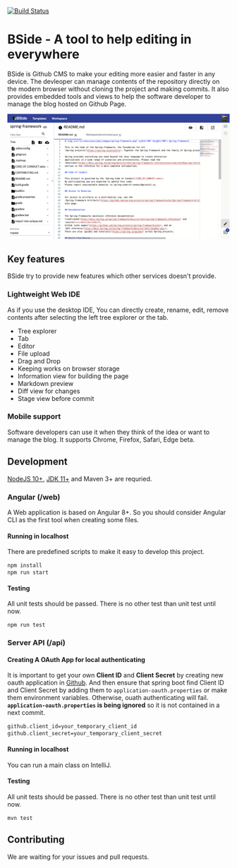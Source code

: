 [![Build Status](https://travis-ci.com/qwefgh90/bside.svg?token=Vrzzw2fF82tTqGZK6PrG&branch=master)](https://travis-ci.com/qwefgh90/bside)

# BSide - A tool to help editing in everywhere
BSide is Github CMS to make your editing more easier and faster in any device.
The devleoper can manage contents of the repository directly on the modern browser without cloning the project and making commits.
It also provides embedded tools and views to help the software developer to manage the blog hosted on Github Page.

<img src="src/docs/screenshot.png">

## Key features

BSide try to provide new features which other services doesn't provide.

### Lightweight Web IDE

As if you use the desktop IDE, You can directly create, rename, edit, remove contents after selecting the left tree explorer or the tab. 

- Tree explorer
- Tab
- Editor
- File upload
- Drag and Drop
- Keeping works on browser storage
- Information view for building the page
- Markdown preview
- Diff view for changes
- Stage view before commit

### Mobile support

Software developers can use it when they think of the idea or want to manage the blog. 
It supports Chrome, Firefox, Safari, Edge beta.

## Development

[NodeJS 10+](https://nodejs.org/ko/download/), [JDK 11+](https://jdk.java.net/archive/) and Maven 3+ are requried.

### Angular (/web)

A Web application is based on Angular 8+. So you should consider Angular CLI as the first tool when creating some files.

#### Running in localhost

There are predefined scripts to make it easy to develop this project.

```
npm install
npm run start
```

#### Testing

All unit tests should be passed. There is no other test than unit test until now.

```
npm run test
```

### Server API (/api)

#### Creating A OAuth App for local authenticating

It is important to get your own **Client ID** and **Client Secret** by creating new oauth application in [Github](https://github.com/settings/developers).
And then ensure that spring boot find Client ID and Client Secret by adding them to `application-oauth.properties` or make them environment variables. Otherwise, ouath authenticating will fail. **`application-oauth.properties` is being ignored** so it is not contained in a next commit.

``` properties
github.client_id=your_temporary_client_id
github.client_secret=your_temporary_client_secret
```

#### Running in localhost

You can run a main class on IntelliJ.

#### Testing

All unit tests should be passed. There is no other test than unit test until now.

```
mvn test
```

## Contributing

We are waiting for your issues and pull requests.